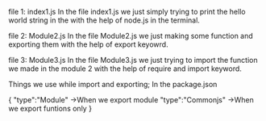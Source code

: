 file 1: index1.js
In the file index1.js we just simply trying to print the hello world string in the with the help of node.js in the terminal.

file 2: Module2.js
In the file Module2.js we just making some function and exporting them with the help of export keyowrd.

file 3: Module3.js
In the file Module3.js we just trying to import the function we made in the module 2 with the help of require and import keyword.

Things we use while import and exporting;
In the package.json

{
    "type":"Module" ->When we export module
    "type":"Commonjs" ->When we export funtions only
    <!-- Note: We can we only one at one time -->
}

